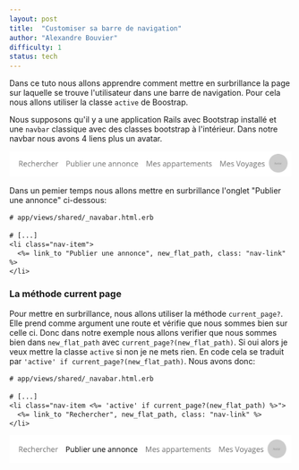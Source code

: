 ```yaml
---
layout: post
title:  "Customiser sa barre de navigation"
author: "Alexandre Bouvier"
difficulty: 1
status: tech
---
```


Dans ce tuto nous allons apprendre comment mettre en surbrillance la page sur laquelle se trouve l'utilisateur dans une barre de navigation. Pour cela nous allons utiliser la classe `active` de Boostrap.

Nous supposons qu'il y a une application Rails avec Bootstrap installé et une `navbar` classique avec des classes bootstrap à l'intérieur. Dans notre navbar nous avons 4 liens plus un avatar.

![Barre de navigation](/images/posts/navbar.png)

Dans un pemier temps nous allons mettre en surbrillance l'onglet "Publier une annonce" ci-dessous:

```erb
# app/views/shared/_navabar.html.erb

# [...]
<li class="nav-item">
  <%= link_to "Publier une annonce", new_flat_path, class: "nav-link" %>
</li>
```

### La méthode current page

Pour mettre en surbrillance, nous allons utiliser la méthode `current_page?`. Elle prend comme argument une route et vérifie que nous sommes bien sur celle ci. Donc dans notre exemple nous allons verifier que nous sommes bien dans `new_flat_path` avec `current_page?(new_flat_path)`. Si oui alors je veux mettre la classe `active` si non je ne mets rien.
En code cela se traduit par `'active' if current_page?(new_flat_path)`.
Nous avons donc:

```erb
# app/views/shared/_navabar.html.erb

# [...]
<li class="nav-item <%= 'active' if current_page?(new_flat_path) %>">
  <%= link_to "Rechercher", new_flat_path, class: "nav-link" %>
</li>
```

![Barre de navigation](/images/posts/navbar-active.png)
